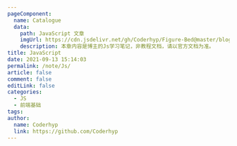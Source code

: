 ```yaml
---
pageComponent:
  name: Catalogue
  data:
    path: JavaScript 文章
    imgUrl: https://cdn.jsdelivr.net/gh/Coderhyp/Figure-Bed@master/blogImg/JavaScript_logo_2.svg.62s1x2lrsl00.png
    description: 本章内容是博主的Js学习笔记，非教程文档，请以官方文档为准。
title: JavaScript
date: 2021-09-13 15:14:03
permalink: /note/Js/
article: false
comment: false
editLink: false
categories:
  - JS
  - 前端基础
tags:
author:
  name: Coderhyp
  link: https://github.com/Coderhyp
---
```

